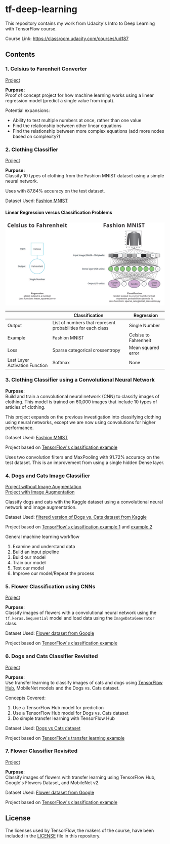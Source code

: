 # tf-deep-learning
This repository contains my work from Udacity's Intro to Deep Learning with TensorFlow course.  

Course Link: https://classroom.udacity.com/courses/ud187  


## Contents

### 1. Celsius to Farenheit Converter 
[Project](Celsius_to_Farenheit.ipynb)  

**Purpose:**  
Proof of concept project for how machine learning works using a linear regression model (predict a single value from input).

Potential expansions: 
- Ability to test multiple numbers at once, rather than one value 
- Find the relationship between other linear equations
- Find the relationship between more complex equations (add more nodes based on complexity?)



### 2. Clothing Classifier 
[Project](DL_Clothing_Classification.ipynb)  

**Purpose:**  
Classify 10 types of clothing from the Fashion MNIST dataset using a simple neural network.  

Uses with 87.84% accuracy on the test dataset.

Dataset Used: [Fashion MNIST](https://github.com/zalandoresearch/fashion-mnist)


#### Linear Regression versus Classification Problems
![](images/regression_v_classification.PNG)

| | Classification | Regression |
|-|----------------|------------|
|Output| List of numbers that represent probabilities for each class| Single Number|
|Example| Fashion MNIST | Celsisu to Fahrenheit|
|Loss | Sparse categorical crossentropy | Mean squared error|
|Last Layer Activation Function| Softmax | None |


### 3. Clothing Classifier using a Convolutional Neural Network
**Purpose**:  
Build and train a convolutional neural network (CNN) to classify images of clothing. This model is trained on 60,000 images that include 10 types of articles of clothing.  

This project expands on the previous investigation into classifying clothing using neural networks, except we are now using convolutions for higher performance.  

Dataset Used: [Fashion MNIST](https://github.com/zalandoresearch/fashion-mnist)  

Project based on [TensorFlow's classification example](https://colab.research.google.com/github/tensorflow/examples/blob/master/courses/udacity_intro_to_tensorflow_for_deep_learning/l04c01_image_classification_with_cnns.ipynb)  

Uses two convolution filters and MaxPooling with 91.72% accuracy on the test dataset. This is an improvement from using a single hidden Dense layer.



### 4. Dogs and Cats Image Classifier
[Project without Image Augmentation](Dogs_vs_Cats_wo_Augmentation.ipynb)  
[Project with Image Augmentation](Dogs_vs_Cats_W_Augmentation.ipynb)  

Classify dogs and cats with the Kaggle dataset using a convolutional neural network and image augmentation.

Dataset Used: [filtered version of Dogs vs. Cats dataset from Kaggle](https://www.kaggle.com/c/dogs-vs-cats/data)  

Project based on [TensorFlow's classification example 1](https://colab.research.google.com/github/tensorflow/examples/blob/master/courses/udacity_intro_to_tensorflow_for_deep_learning/l05c01_dogs_vs_cats_without_augmentation.ipynb) and [example 2](https://colab.research.google.com/github/tensorflow/examples/blob/master/courses/udacity_intro_to_tensorflow_for_deep_learning/l05c02_dogs_vs_cats_with_augmentation.ipynb)  

General machine learning workflow
1. Examine and understand data
2. Build an input pipeline
3. Build our model
4. Train our model
5. Test our model
6. Improve our model/Repeat the process


### 5. Flower Classification using CNNs
[Project](Flower_Classifier_CNNs.ipynb)  

**Purpose**:  
Classify images of flowers with a convolutional neural network using the `tf.keras.Sequential` model and load data using the `ImageDataGenerator` class.  

Dataset Used: [Flower dataset from Google](https://storage.googleapis.com/download.tensorflow.org/example_images/flower_photos.tgz)  

Project based on [TensorFlow's classification example](https://colab.research.google.com/github/tensorflow/examples/blob/master/courses/udacity_intro_to_tensorflow_for_deep_learning/l05c03_exercise_flowers_with_data_augmentation.ipynb#scrollTo=OYmOylPlVrVt)



### 6. Dogs and Cats Classifier Revisited
[Project](Dogs_vs_Cats_TransferLearning.ipynb)  

**Purpose**:  
Use transfer learning to classify images of cats and dogs using [TensorFlow Hub](https://www.tensorflow.org/hub), MobileNet models and the Dogs vs. Cats dataset.  

Concepts Covered:
1. Use a TensorFlow Hub model for prediction
2. Use a TensorFlow Hub model for Dogs vs. Cats dataset
3. Do simple transfer learning with TensorFlow Hub


Dataset Used: [Dogs vs Cats dataset](https://www.tensorflow.org/datasets/catalog/cats_vs_dogs)  

Project based on [TensorFlow's transfer learning example](https://colab.research.google.com/github/tensorflow/examples/blob/master/courses/udacity_intro_to_tensorflow_for_deep_learning/l06c01_tensorflow_hub_and_transfer_learning.ipynb)  



### 7. Flower Classifier Revisited
[Project](Flower_Classifier_TransferLearning.ipynb)  

**Purpose**:  
Classify images of flowers with transfer learning using TensorFlow Hub, Google's Flowers Dataset, and MobileNet v2.  

Dataset Used: [Flower dataset from Google](https://storage.googleapis.com/download.tensorflow.org/example_images/flower_photos.tgz)  

Project based on [TensorFlow's classification example](https://colab.research.google.com/github/tensorflow/examples/blob/master/courses/udacity_intro_to_tensorflow_for_deep_learning/l06c02_exercise_flowers_with_transfer_learning.ipynb)



## License

The licenses used by TensorFlow, the makers of the course, have been included in the [LICENSE](license) file in this repository. 
